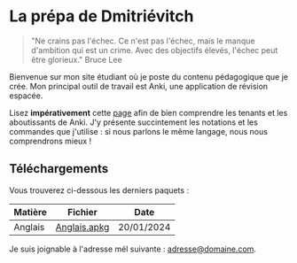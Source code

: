 # La prépa de Dmitriévitch

>"Ne crains pas l'échec. Ce n'est pas l'échec, mais le manque d'ambition qui est un crime. Avec des objectifs élevés, l'échec peut être glorieux."
>Bruce Lee

Bienvenue sur mon site étudiant où je poste du contenu pédagogique que je crée.
Mon principal outil de travail est Anki, une application de révision espacée.

Lisez **impérativement** cette [page](documentation.md) afin de bien comprendre les tenants et les aboutissants de Anki. J'y présente
succintement les notations et les commandes que j'utilise : si nous parlons le même langage, nous nous comprendrons mieux !

## Téléchargements

Vous trouverez ci-dessous les derniers paquets :

| Matière | Fichier | Date |
|---------|---------|------|
| Anglais | [Anglais.apkg](Anglais.apkg) | 20/01/2024 |

Je suis joignable à l'adresse mél suivante : <adresse@domaine.com>.
